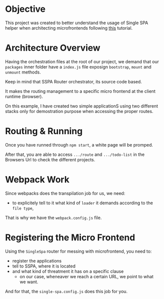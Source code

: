 # Objective
This project was created to better understand the usage of Single SPA helper when architecting microfrontends following [this](https://www.youtube.com/watch?v=who7iqEIpwU) tutorial.

# Architecture Overview
Having the orchestration files at the root of our project, we demand that our `packages` inner folder have a `index.js` file exposign `bootstrap`, `mount` and `unmount` methods.

Keep in mind that SSPA Router orchestrator, its source code based.

It makes the routing management to a specific micro frontend at the client runtime (browser).

On this example, I have created two simple applicationS using two different stacks only for demostration purpose when accessing the proper routes.

# Routing & Running
Once you have runned through `npm start`, a white page will be promped.

After that, you are able to access `.../route` and `.../todo-list` in the Browsers Url to check the different projects.

# Webpack Work
Since webpacks does the transpilation job for us, we need:
- to explicitely tell to it what kind of `loader` it demands according to the `file type`,

That is why we have the `webpack.config.js` file.

# Registering the Micro Frontend
Using the `SingleSpa` router for messing with microfrontend, you need to:
- register the applications
- tell to SSPA, where it is located
- and what kind of threatment it has on a specific clause 
  - on our case, wheneaver we reach a certain URL, we point to what we want.
  
And for that, the `single-spa.config.js` does this job for you.
